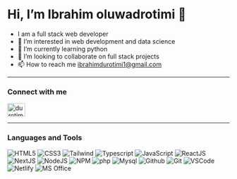 <h1 style='align: center;'>  Hi, I’m Ibrahim oluwadrotimi 👋 </h2>
 
-    I am a full stack web developer
- 👀 I’m interested in web development and data science 
- 🌱 I’m currently learning python 
- 💞️ I’m looking to collaborate on full stack projects
- 📫 How to reach me ibrahimdurotimi1@gmail.com
---

<h3 align="left">Connect with me</h3>
<p align="left">
<!-- <a href="https://codepen.io/" target="_blank"><img align="center" src="https://raw.githubusercontent.com/rahuldkjain/github-profile-readme-generator/master/src/images/icons/Social/codepen.svg" alt="haiderkh1" height="30" width="40" /></a> -->
<!-- <a href="https://dev.to/" target="_blank"><img align="center" src="https://cdn.jsdelivr.net/npm/simple-icons@3.0.1/icons/dev-dot-to.svg" alt="haiderkh1" height="30" width="40" /></a> -->
<a href="https://twitter.com/Psy_no1" target="_blank"><img align="center" src="https://raw.githubusercontent.com/rahuldkjain/github-profile-readme-generator/master/src/images/icons/Social/twitter.svg" alt="durotimi" height="30" width="40" /></a>
</p>

---

<h3 align="left">Languages and Tools</h3>

![HTML5](https://img.shields.io/badge/HTML5-E34F26?style=for-the-badge&logo=html5&logoColor=white)
![CSS3](https://img.shields.io/badge/CSS3-1572B6?style=for-the-badge&logo=css3&logoColor=white)
![Tailwind](https://img.shields.io/badge/Tailwind_CSS-38B2AC?style=for-the-badge&logo=tailwind-css&logoColor=white)
![Typescript](https://img.shields.io/badge/Typescript-0000FF?style=for-the-badge&logo=typescript&logoColor=white)
![JavaScript](https://img.shields.io/badge/JavaScript-F7DF1E?style=for-the-badge&logo=javascript&logoColor=black)
![ReactJS](https://img.shields.io/badge/ReactJs-61DAFB?style=for-the-badge&logo=next-js&logoColor=white)
![NextJS](https://img.shields.io/badge/NextJs-000000?style=for-the-badge&logo=react-js&logoColor=white)
![NodeJS](https://img.shields.io/badge/NodeJs-008000?style=for-the-badge&logo=node&logoColor=white)
![NPM](https://img.shields.io/badge/npm-CB3837?style=for-the-badge&logo=npm&logoColor=white)
![php](https://img.shields.io/badge/php-800080?style=for-the-badge&logo=php&logoColor=white)
![Mysql](https://img.shields.io/badge/mysql-AA4A44?style=for-the-badge&logo=mysql&logoColor=white)
![Github](https://img.shields.io/badge/GitHub-100000?style=for-the-badge&logo=github&logoColor=white)
![Git](https://img.shields.io/badge/Git-F05032?style=for-the-badge&logo=git&logoColor=white)
![VSCode](https://img.shields.io/badge/Visual%20Studio%20Code-0078d7?style=for-the-badge&logo=visualstudiocode&logoColor=white)
![Netlify](https://img.shields.io/badge/Netlify-00C7B7?style=for-the-badge&logo=netlify&logoColor=white)
![MS Office](https://img.shields.io/badge/Microsoft_Office-D83B01?style=for-the-badge&logo=microsoft-office&logoColor=white)

<br/>
